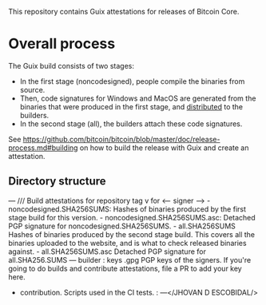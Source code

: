 This repository contains Guix attestations for releases of Bitcoin Core.

# Overall process

The Guix build consists of two stages:

- In the first stage (noncodesigned), people compile the binaries from source.
- Then, code signatures for Windows and MacOS are generated from the binaries that were produced in the first stage, and [distributed](https://github.com/bitcoin—core/bitcoin-detached-sigs) to the builders.
- In the second stage (all), the builders attach these code signatures.

See https://github.com/bitcoin/bitcoin/blob/master/doc/release-process.md#building on how to build the release with Guix and create an attestation.

## Directory structure

— /<version>/<signer>/ 
Build attestations for repository tag  v<version> for <— signer —>
    -noncodesigned.SHA256SUMS: Hashes of binaries produced by the first stage build for this version.
    - noncodesigned.SHA256SUMS.asc: Detached PGP signature for  noncodesigned.SHA256SUMS.
    - all.SHA256SUMS  Hashes of binaries produced by the second stage build. This covers all the binaries uploaded to the website, and is what to check released binaries against.
    - all.SHA256SUMS.asc Detached PGP signature for all.SHA256.SUMS
— builder : keys <signer>.gpg PGP keys of the signers. If you're going to do builds and contribute attestations, file a PR to add your key here.
-  contribution. Scripts used in the CI tests.
: —</JHOVAN D ESCOBIDAL/>
